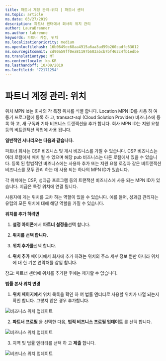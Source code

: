 ```yaml
---
title: 파트너 계정 관리-위치 | 파트너 센터
ms.topic: article
ms.date: 03/27/2019
description: 파트너 센터에서 회사의 위치 관리
author: LauraBrenner
ms.author: labrenne
keywords: 파트너 계정, 위치
ms.localizationpriority: medium
ms.openlocfilehash: 16b0649ec68aa4915a6aa3ad59b260cadfc63012
ms.sourcegitcommit: cd90a59ff0ea81197b603abcb7bf462c4fb1edbe
ms.translationtype: MT
ms.contentlocale: ko-KR
ms.lasthandoff: 10/09/2019
ms.locfileid: "72171254"
---
```

# <a name="manage-your-partner-account-locations"></a>파트너 계정 관리: 위치

위치 MPN Id는 회사의 각 특정 위치를 식별 합니다. Location MPN ID를 사용 하 여 동기 프로그램에 등록 하 고, transact-sql (Cloud Solution Provider) 비즈니스에 등록 하 고, 새 구독과 기타 비즈니스 트랜잭션을 추가 합니다. 회사 MPN ID는 지원 요청 등의 비트랜잭션 작업에 사용 됩니다.

**일반적인 시나리오는 다음과 같습니다.** 

파트너 회사는 CSP 비즈니스 및 게시 비즈니스를 가질 수 있습니다. CSP 비즈니스는 여러 로캘에서 배치 될 수 있으며 해당 pub 비즈니스는 다른 로캘에서 있을 수 있습니다. 등록 된 합법적인 비즈니스에는 사용자 추가 또는 지원 요청 로깅과 같은 비트랜잭션 비즈니스를 모두 관리 하는 데 사용 되는 하나의 MPN ID가 있습니다. 

각 위치에는 CSP, 성과급 프로그램 등의 트랜잭션 비즈니스에 사용 되는 MPN ID가 있습니다. 지급은 특정 위치에 연결 됩니다.

사용자에 게는 위치를 교차 하는 역할이 있을 수 있습니다. 예를 들어, 성과급 관리자는 유럽의 모든 위치에 대해 해당 역할을 가질 수 있습니다.

**위치를 추가 하려면**

1. **설정 아이콘**에서 **파트너 설정을**선택 합니다. 

2. **위치를 선택 합니다.**

3. **위치 추가를**선택 합니다.  

4. **위치 추가** 페이지에서 회사에 추가 하려는 위치의 주소 세부 정보 뿐만 아니라 위치에 대 한 기본 연락처를 삽입 합니다.

참고: 파트너 센터에 위치를 추가한 후에는 제거할 수 없습니다.

**법률 본사 위치 변경**

1. **위치 페이지에서** 위치 목록을 확인 하 여 법률 엔터티로 사용할 위치가 나열 되는지 확인 합니다. 그렇지 않은 경우 추가합니다.

![비즈니스 위치 업데이트](images/updatepartnerprofile2.png)

2. **파트너 프로필** 을 선택한 다음, **법적 비즈니스 프로필 업데이트** 를 선택 합니다.

![비즈니스 위치 업데이트](images/updatepartnerprofile1.png)

3. 지역 및 법률 엔터티를 선택 하 고 **제출** 합니다.

![비즈니스 위치 업데이트](images/updatepartnerprofile3.png)

